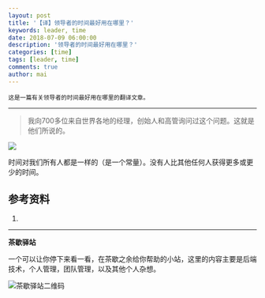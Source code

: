 ```yaml
---
layout: post
title: '【译】领导者的时间最好用在哪里？'
keywords: leader, time
date: 2018-07-09 06:00:00
description: '领导者的时间最好用在哪里？'
categories: [time]
tags: [leader, time]
comments: true
author: mai
---
```


    这是一篇有关领导者的时间最好用在哪里的翻译文章。

----

>我向700多位来自世界各地的经理，创始人和高管询问过这个问题。这就是他们所说的。

![](https://cdn-images-1.medium.com/max/1600/1*at-wi7FrSoXTtXQ2Np30ag.jpeg)

时间对我们所有人都是一样的（是一个常量）。没有人比其他任何人获得更多或更少的时间。



## 参考资料

1. [](https://m.signalvnoise.com/whats-the-best-use-of-a-leader-s-time-758c10a69228)

----

**茶歇驿站**

一个可以让你停下来看一看，在茶歇之余给你帮助的小站，这里的内容主要是后端技术，个人管理，团队管理，以及其他个人杂想。

![茶歇驿站二维码](http://oqos7hrvp.bkt.clouddn.com/blog/tech_tea.jpg)
